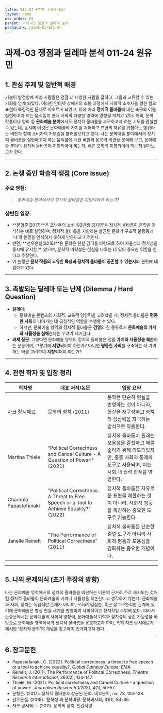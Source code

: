 ```yaml
---
title: 011-24 원유민 (과제-03)
layout: home
nav_order: 24
parent: 과제-03 쟁점과 딜레마 분석
permalink: /asmt-03/011-24
---
```


# 과제-03 쟁점과 딜레마 분석 011-24 원유민 

## 1. 관심 주제 및 일반적 배경

기술이 발전함에 따라 사람들은 점점 더 다양한 사람을 접하고, 그들과 교류할 수 있는 기회를 얻게 되었다. 이러한 인터넷 상에서의 소통 과정에서 사회적 소수자를 향한 혐오 표현이 특징적인 문제로 떠오르게 되었고, 이에 따라 **정치적 올바름**에 대한 촉구와 이를 실현하고자 하는 움직임이 현대 사회의 다양한 영역에 영향을 끼치고 있다. 특히, 문학 작품이나 영화 등 **문화예술 분야**에서도 정치적 올바름을 추구하고자 하는 시도를 관찰할 수 있는데, 동시에 이것은 문화예술의 가치를 저해하고 표현의 자유를 위협하는 행위라는 비판과 함께 소비자의 거부감을 불러일으키고 있다. 나는 문화예술 분야에서의 정치적 올바름을 실현하고자 하는 움직임에 대한 비판과 옹호의 의견을 분석해 보고, 문화예술 분야의 정치적 올바름이 지양되어야 하는지, 혹은 오히려 지향되어야 하는지 알아보고자 한다.

---

## 2. 논쟁 중인 학술적 쟁점 (Core Issue)

### 주요 쟁점:  

> *문화예술 분야에서의 정치적 올바름은 지양되어야 하는가?*

### 상반된 입장:
- **문형준(2017)**은 조남주의 소설 ‘82년생 김지영’을 정치적 올바름이 문학을 잠식하는 예로 설명하며, 정치적 올바름을 지향하는 살균된 문화가 구조적 불평등과 ‘나’의 분열을 인식하지 못하게 만든다고 지적한다.
- 반면, **선우은실(2018)**은 문학은 현실 감각을 바탕으로 하여 자율성과 정치성을 동시에 유지할 수 있으며, 문학적 미학성은 현실을 다루는 데 있어 중요한 역할을 한다고 주장한다.
- 이 논쟁은 **문학 작품의 고유한 특성과 정치적 올바름이 공존할 수 있는지**와 관련해 대립하고 있다.

---

## 3. 촉발되는 딜레마 또는 난제 (Dilemma / Hard Question)

- **딜레마**: 
  - 문화예술 콘텐츠의 사회적, 교육적 영향력을 고려했을 때, 정치적 올바름은 **평등한 사회**로 나아가는 데 긍정적인 역할을 수행할 수 있다.
  - 하지만, 문화예술 영역의 정치적 올바름은 **검열**의 한 종류로서 **문화예술의 가치와 자율성을 침해**한다는 우려가 제기된다.
- **과제 질문**: 그렇다면 문화예술 영역의 정치적 올바름은 정말 **가치와 자율성을 훼손**하는 운동이며, 그렇기에 **지양**되어야 하는가? 아니면 **평등한 사회**를 구축하는 데 기여하는 바를 고려하여 **지향**되어야 하는가?

---

## 4. 관련 학자 및 입장 정리

| 학자명             | 대표 저작/논문                                   | 입장 요약 |
|--------------------|---------------------------------------------------|-----------|
| 자크 랑시에르   | 문학의 정치 (2011)                          | 문학은 단순히 현실을 반영하는 것이 아니라, 현실을 재구성하고 정치적 상상력을 자극하는 방식으로 작용한다. |
| Martina Thiele    | "Political Correctness and Cancel Culture - A Question of Power!" (2021)                                | 정치적 올바름이 원래는 포용성을 증진하고 해를 줄이기 위해 의도되었지만, 종종 사회적 통제의 도구로 사용되며, 이는 사회 내 권력 관계를 반영한다. |
| Charoula Papastefanaki     | "Political Correctness: A Threat to Free Speech or a Tool to Achieve Equality?" (2022) | 정치적 올바름은 자유로운 표현을 제한하는 것이 아니라, 사회적 평등을 촉진하는 중요한 도구로 기능한다. |
| Janelle Reinelt       | "The Performance of Political Correctness" (2011)                   | 정치적 올바름은 단순한 검열 도구가 아니라 사회적 평등과 포용성을 강화하는 중요한 개념이다. |

---

## 5. 나의 문제의식 (초기 주장의 방향)

나는 문화예술 영역에서의 정치적 올바름을 비판하는 이론의 근거로 주로 제시되는 것처럼 정치적 올바름이 문화예술의 가치나 자율성을 훼손한다고 생각하지 않는다. 문화예술과 사회, 정치는 독립적인 존재가 아니며, 오히려 밀접한, 혹은 상호보완적인 관계에 있기에 문화예술은 항상 현실 세계를 반영하여 사회적이고 정치적일 수밖에 없다. 따라서 논증문에서는 문화예술의 사회적 영향력, 문화예술적 미학과 정치성의 공존 가능성을 바탕으로 문화예술 영역에서의 정치적 올바름을 옹호하고자 하며, 특히 자크 랑시에르가 제시한 ‘정치적 문학’의 개념을 참고하여 전개하고자 한다.

---

## 6. 참고문헌

- Papastefanaki, C. (2022). Political correctness: a threat to free speech or a tool to achieve equality?. *Global Campus Europe: EMA*.  
- Reinelt, J. (2011). The Performance of Political Correctness. *Theatre Research International*, 36(02), 134–147.  
- Thiele, M. (2021). Political correctness and Cancel Culture - a question of power!. *Journalism Research 1/2021*, 4(1), 50-57.  
- 문형준. (2017). 정치적 올바름과 살균된 문화. 비교문학, no. 73, 103-128.  
- 선우은실. (2018). ‘문학성’과 문학비평. 문학과사회, 31(1), 84-86.
- 자크 랑시에르. (2011). 문학의 정치. 인간사랑.
